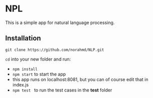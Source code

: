 
# NPL
This is a simple app for natural language processing.

## Installation


```
git clone https://github.com/norahmd/NLP.git
```

`cd` into your new folder and run:
- ```npm install```
- ```npm start``` to start the app
- this app runs on localhost:8081, but you can of course edit that in index.js
- ```npm test ``` to run the test cases in the __test__ folder
